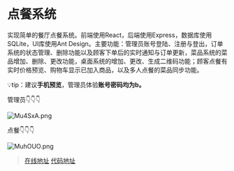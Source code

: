 # 点餐系统

实现简单的餐厅点餐系统。前端使用React，后端使用Express，数据库使用SQLite，UI库使用Ant Design。主要功能：管理员账号登陆、注册与登出，订单系统的状态管理、删除功能以及顾客下单后的实时通知与订单更新，菜品系统的菜品增加、删除、更改功能，桌面系统的增加、更改、生成二维码功能；顾客点餐有实时价格预览、购物车显示已加入商品，以及多人点餐的菜品同步功能。

💡tip：建议**手机预览**，管理员体验**账号密码均为b。**

管理员👇👇👇    

![Mu4SxA.png](https://aboutme.wenm.me/static/manager.png)

点餐👇👇👇

![MuhOUO.png](https://aboutme.wenm.me/static/customer.png)

> [在线地址](http://restaurant.wenm.me)  [代码地址](https://github.com/huntye1/restaurant)

